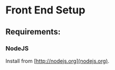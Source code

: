 Front End Setup
===============

Requirements:
-------------

### NodeJS

Install from [http://nodejs.org](nodejs.org).



